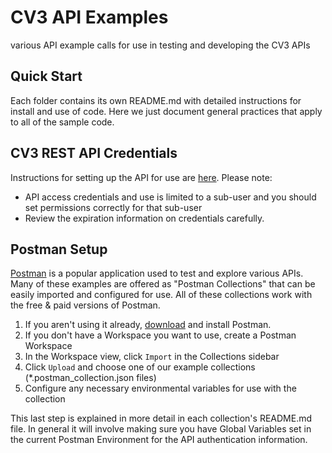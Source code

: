 # CV3 API Examples

various API example calls for use in testing and developing the CV3 APIs

## Quick Start

Each folder contains its own README.md with detailed instructions for
install and use of code. Here we just document general practices that
apply to all of the sample code.

## CV3 REST API Credentials

Instructions for setting up the API for use are
[here](https://docs.google.com/document/d/1LG8mM1v5gmoIHL66H5szUVyeZz2chUlT6pGUv7y9-uU/edit).
Please note:

- API access credentials and use is limited to a sub-user and you should set permissions correctly for that sub-user
- Review the expiration information on credentials carefully.

## Postman Setup

[Postman](https://www.postman.com) is a popular application used to test and explore various APIs. Many of these
examples are offered as "Postman Collections" that can be easily imported and configured
for use. All of these collections work with the free & paid versions of Postman.

1. If you aren't using it already, [download](https://www.postman.com/downloads/) and install Postman.
2. If you don't have a Workspace you want to use, create a Postman Workspace
3. In the Workspace view, click `Import` in the Collections sidebar
4. Click `Upload` and choose one of our example collections (\*.postman_collection.json files)
5. Configure any necessary environmental variables for use with the collection

This last step is explained in more detail in each collection's README.md file. In general it will
involve making sure you have Global Variables set in the current Postman Environment for the API
authentication information.
